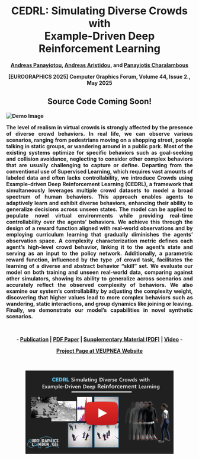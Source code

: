 <div align="center">
<h1>CEDRL: Simulating Diverse Crowds with </br>Example-Driven Deep Reinforcement Learning</h1>
<strong><a href="https://www.apanayiotou.com/" target="_blank">Andreas Panayiotou</a>, <a href="http://www.andreasaristidou.com/" target="_blank">Andreas Aristidou</a>, and <a href="https://totis77.github.io/" target="_blank">Panayiotis Charalambous</a>

[EUROGRAPHICS 2025] Computer Graphics Forum, Volume 44, Issue 2., May 2025</br>
</div>

<div align="center">
<h2>Source Code Coming Soon!</h2>
</div>

![Demo Image](https://github.com/veupnea/CEDRL/blob/main/Images/teaser.png)

<p align="justify">
The level of realism in virtual crowds is strongly affected by the presence of diverse crowd behaviors. In real life, we can observe various scenarios, ranging from pedestrians moving on a shopping street, people talking in static groups, or wandering around in a public park. Most of the existing systems optimize for specific behaviors such as goal-seeking and collision avoidance, neglecting to consider other complex behaviors that are usually challenging to capture or define. Departing from the conventional use of Supervised Learning, which requires vast amounts of labeled data and often lacks controllability, we introduce Crowds using Example-driven Deep Reinforcement Learning (CEDRL), a framework that simultaneously leverages multiple crowd datasets to model a broad spectrum of human behaviors. This approach enables agents to adaptively learn and exhibit diverse behaviors, enhancing their ability to generalize decisions across unseen states. The model can be applied to populate novel virtual environments while providing real-time controllability over the agents’ behaviors. We achieve this through the design of a reward function aligned with real-world observations and by employing curriculum learning that gradually diminishes the agents’ observation space. A complexity characterization metric defines each agent’s high-level crowd behavior, linking it to the agent’s state and serving as an input to the policy network. Additionally, a parametric reward function, influenced by the type ,of crowd task, facilitates the learning of a diverse and abstract behavior “skill” set. We evaluate our model on both training and unseen real-world data, comparing against other simulators, showing its ability to generalize across scenarios and accurately reflect the observed complexity of behaviors. We also examine our system’s controllability by adjusting the complexity weight, discovering that higher values lead to more complex behaviors such as wandering, static interactions, and group dynamics like joining or leaving. Finally, we demonstrate our model’s capabilities in novel synthetic scenarios.
</p>

<br>

<p align="center"><strong>
	- <a href="#" target="_blank">Publication</a> | <a href="https://github.com/veupnea/CEDRL/blob/main/PDF%20Files/eg25-CEDRL.pdf" target="_blank">PDF Paper</a> | <a href="https://github.com/veupnea/CEDRL/blob/main/PDF%20Files/eg25-CEDRL-Supp.pdf" target="_blank">Supplementary Material (PDF)</a> | <a href="https://youtu.be/Z_zhc2Y5VWU" target="_blank">Video</a> -
</strong>
</p>

<p align="center"><strong>
 <a href="https://veupnea.github.io/publication_pages/eg25-cedrl.html" target="_blank">Project Page at VEUPNEA Website
</strong></p>

<br>

<p align="center" dir="auto">
	<a href="https://youtu.be/Z_zhc2Y5VWU" rel="nofollow">
		<img align="center" width="400px" src="https://github.com/veupnea/CEDRL/blob/main/Images/youtube_image.png"/>
	</a>
</p>






